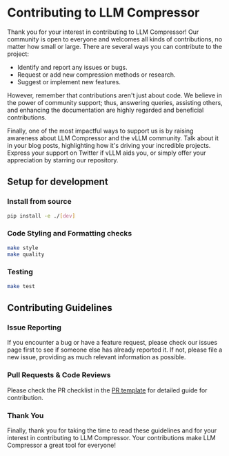 # Contributing to LLM Compressor

Thank you for your interest in contributing to LLM Compressor!
Our community is open to everyone and welcomes all kinds of contributions, no matter how small or large.
There are several ways you can contribute to the project:

- Identify and report any issues or bugs.
- Request or add new compression methods or research.
- Suggest or implement new features.

However, remember that contributions aren't just about code.
We believe in the power of community support; thus, answering queries, assisting others, and enhancing the documentation are highly regarded and beneficial contributions.

Finally, one of the most impactful ways to support us is by raising awareness about LLM Compressor and the vLLM community.
Talk about it in your blog posts, highlighting how it's driving your incredible projects.
Express your support on Twitter if vLLM aids you, or simply offer your appreciation by starring our repository.

## Setup for development

### Install from source

```bash
pip install -e ./[dev]
```

### Code Styling and Formatting checks

```bash
make style
make quality
```

### Testing

```bash
make test
```

## Contributing Guidelines

### Issue Reporting

If you encounter a bug or have a feature request, please check our issues page first to see if someone else has already reported it.
If not, please file a new issue, providing as much relevant information as possible.

### Pull Requests & Code Reviews

Please check the PR checklist in the [PR template](../../.github/PULL_REQUEST_TEMPLATE.md) for detailed guide for contribution.

### Thank You

Finally, thank you for taking the time to read these guidelines and for your interest in contributing to LLM Compressor.
Your contributions make LLM Compressor a great tool for everyone!
